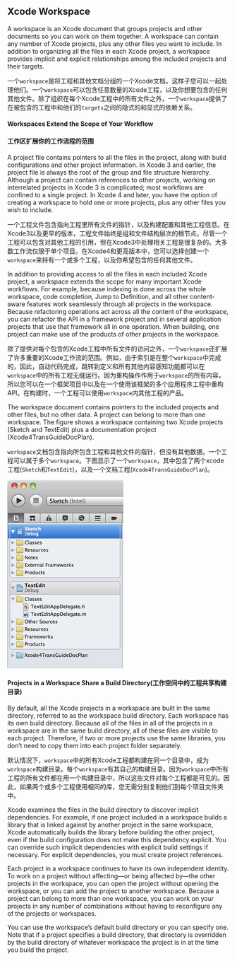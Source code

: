 ## Xcode Workspace

A workspace is an Xcode document that groups projects and other documents so you can work on them together. A workspace can contain any number of Xcode projects, plus any other files you want to include. In addition to organizing all the files in each Xcode project, a workspace provides implicit and explicit relationships among the included projects and their targets.

一个`workspace`是将工程和其他文档分组的一个Xcode文档，这样子您可以一起处理他们。一个`workspace`可以包含任意数量的Xcode工程，以及你想要包含的任何其他文件。除了组织在每个Xcode工程中的所有文件之外，一个`workspace`提供了在被包含的工程中和他们的`targets`之间的隐式的和显式的依赖关系。

#### Workspaces Extend the Scope of Your Workflow
#### 工作区扩展你的工作流程的范围

A project file contains pointers to all the files in the project, along with build configurations and other project information. In Xcode 3 and earlier, the project file is always the root of the group and file structure hierarchy. Although a project can contain references to other projects, working on interrelated projects in Xcode 3 is complicated; most workflows are confined to a single project. In Xcode 4 and later, you have the option of creating a workspace to hold one or more projects, plus any other files you wish to include.

一个工程文件包含指向工程里所有文件的指针，以及构建配置和其他工程信息。在Xcode3以及更早的版本，工程文件始终是组和文件结构层次的根节点。尽管一个工程可以包含对其他工程的引用，但在Xcode3中处理相关工程是很复杂的。大多数工作流仅限于单个项目。在Xcode4和更高版本中，您可以选择创建一个`workspace`来持有一个或多个工程，以及你希望包含的任何其他文件。

In addition to providing access to all the files in each included Xcode project, a workspace extends the scope for many important Xcode workflows. For example, because indexing is done across the whole workspace, code completion, Jump to Definition, and all other content-aware features work seamlessly through all projects in the workspace. Because refactoring operations act across all the content of the workspace, you can refactor the API in a framework project and in several application projects that use that framework all in one operation. When building, one project can make use of the products of other projects in the workspace.

除了提供对每个包含的Xcode工程中所有文件的访问之外，一个`workspace`还扩展了许多重要的Xcode工作流的范围。例如，由于索引是在整个`workspace`中完成的，因此，自动代码完成，跳转到定义和所有其他内容感知功能都可以在`workspace`中的所有工程无缝运行。因为重构操作作用于`workspace`的所有内容，所以您可以在一个框架项目中以及在一个使用该框架的多个应用程序工程中重构API。在构建时，一个工程可以使用`workspace`内其他工程的产品。

The workspace document contains pointers to the included projects and other files, but no other data. A project can belong to more than one workspace. The figure shows a workspace containing two Xcode projects (Sketch and TextEdit) plus a documentation project (Xcode4TransGuideDocPlan).

`workspace`文档包含指向所包含工程和其他文件的指针，但没有其他数据。一个工程可以属于多个`workspace`。下图显示了一个`workspace`，其中包含了两个xcode工程(`Sketch`和`TextEdit`)，以及一个文档工程(`Xcode4TransGuideDocPlan`)。

![](workspace_hierarchy.jpg)

#### Projects in a Workspace Share a Build Directory(工作空间中的工程共享构建目录)

By default, all the Xcode projects in a workspace are built in the same directory, referred to as the workspace build directory. Each workspace has its own build directory. Because all of the files in all of the projects in a workspace are in the same build directory, all of these files are visible to each project. Therefore, if two or more projects use the same libraries, you don’t need to copy them into each project folder separately.

默认情况下，`workspace`中的所有Xcode工程都构建在同一个目录中，成为`workspace`构建目录。每个`workspace`有其自己的构建目录。因为`workspace`中所有工程的所有文件都在用一个构建目录中，所以这些文件对每个工程都是可见的。因此，如果两个或多个工程使用相同的库，您无需分别复制他们到每个项目文件夹中。

Xcode examines the files in the build directory to discover implicit dependencies. For example, if one project included in a workspace builds a library that is linked against by another project in the same workspace, Xcode automatically builds the library before building the other project, even if the build configuration does not make this dependency explicit. You can override such implicit dependencies with explicit build settings if necessary. For explicit dependencies, you must create project references.

Each project in a workspace continues to have its own independent identity. To work on a project without affecting—or being affected by—the other projects in the workspace, you can open the project without opening the workspace, or you can add the project to another workspace. Because a project can belong to more than one workspace, you can work on your projects in any number of combinations without having to reconfigure any of the projects or workspaces.

You can use the workspace’s default build directory or you can specify one. Note that if a project specifies a build directory, that directory is overridden by the build directory of whatever workspace the project is in at the time you build the project.